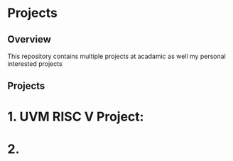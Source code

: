 # Projects

## Overview
This repository contains multiple projects at acadamic as well my personal interested projects 

## Projects

# 1. UVM RISC V Project: 

# 2. 

